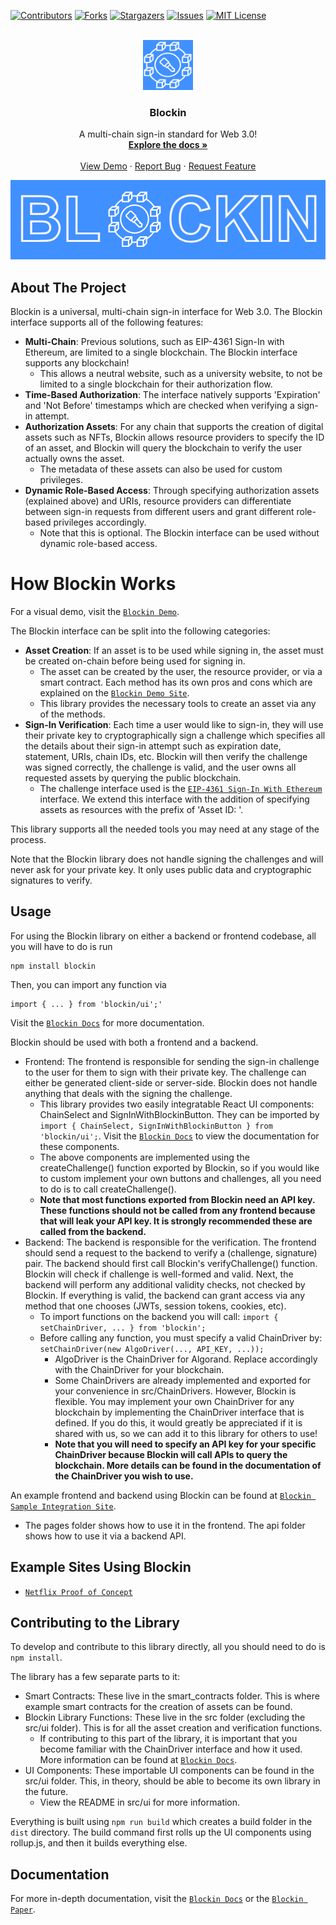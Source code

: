 <div id="top"></div>
<!--
*** Thanks for checking out the Best-README-Template. If you have a suggestion
*** that would make this better, please fork the repo and create a pull request
*** or simply open an issue with the tag "enhancement".
*** Don't forget to give the project a star!
*** Thanks again! Now go create something AMAZING! :D
-->



<!-- PROJECT SHIELDS -->
<!--
*** I'm using markdown "reference style" links for readability.
*** Reference links are enclosed in brackets [ ] instead of parentheses ( ).
*** See the bottom of this document for the declaration of the reference variables
*** for contributors-url, forks-url, etc. This is an optional, concise syntax you may use.
*** https://www.markdownguide.org/basic-syntax/#reference-style-links
-->
[![Contributors][contributors-shield]][contributors-url]
[![Forks][forks-shield]][forks-url]
[![Stargazers][stars-shield]][stars-url]
[![Issues][issues-shield]][issues-url]
[![MIT License][license-shield]][license-url]



<!-- PROJECT LOGO -->
<br />
<div align="center">
  <a href="https://github.com/othneildrew/Best-README-Template">
    <img src="images/blockinlogo.PNG" alt="Logo" width="80" height="80">
  </a>

  <h3 align="center">Blockin</h3>

  <p align="center">
    A multi-chain sign-in standard for Web 3.0!
    <br />
    <a href="https://github.com/othneildrew/Best-README-Template"><strong>Explore the docs »</strong></a>
    <br />
    <br />
    <a href="https://blockin.vercel.app/">View Demo</a>
    ·
    <a href="https://github.com/matt-davison/blockin/issues">Report Bug</a>
    ·
    <a href="https://github.com/matt-davison/blockin/issues">Request Feature</a>
  </p>
</div>

<img src="images/blockinbanner.PNG" />

<!-- ABOUT THE PROJECT -->
## About The Project




Blockin is a universal, multi-chain sign-in interface for Web 3.0. The Blockin interface supports all of the following features:

* **Multi-Chain**: Previous solutions, such as EIP-4361 Sign-In with Ethereum, are limited to a single blockchain. The Blockin interface supports any blockchain!
  * This allows a neutral website, such as a university website, to not be limited to a single blockchain for their authorization flow.
* **Time-Based Authorization**: The interface natively supports 'Expiration' and 'Not Before' timestamps which are checked when verifying a sign-in attempt.
* **Authorization Assets**: For any chain that supports the creation of digital assets such as NFTs, Blockin allows resource providers to specify the ID of an  asset, and Blockin will query the blockchain to verify the user actually owns the asset. 
  * The metadata of these assets can also be used for custom privileges.
* **Dynamic Role-Based Access**: Through specifying authorization assets (explained above) and URIs, resource providers can differentiate between sign-in requests from different users and grant different role-based privileges accordingly.
  * Note that this is optional. The Blockin interface can be used without dynamic role-based access.

# How Blockin Works
For a visual demo, visit the [`Blockin Demo`](https://blockin.vercel.app/).

The Blockin interface can be split into the following categories:
* **Asset Creation**: If an asset is to be used while signing in, the asset must be created on-chain before being used for signing in. 
  * The asset can be created by the user, the resource provider, or via a smart contract. Each method has its own pros and cons which are explained on the [`Blockin Demo Site`](https://blockin.vercel.app/).
  * This library provides the necessary tools to create an asset via any of the methods.
* **Sign-In Verification**: Each time a user would like to sign-in, they will use their private key to cryptographically sign a challenge which specifies all the details about their sign-in attempt such as expiration date, statement, URIs, chain IDs, etc. Blockin will then verify the challenge was signed correctly, the challenge is valid, and the user owns all requested assets by querying the public blockchain.
  * The challenge interface used is the [`EIP-4361 Sign-In With Ethereum`](https://eips.ethereum.org/EIPS/eip-4361) interface. We extend this interface with the addition of specifying assets as resources with the prefix of 'Asset ID: '.

This library supports all the needed tools you may need at any stage of the process. 

Note that the Blockin library does not handle signing the challenges and will never ask for your private key. It only uses public data and cryptographic signatures to verify.

<!-- USAGE EXAMPLES -->
## Usage

For using the Blockin library on either a backend or frontend codebase, all you will have to do is run 
```
npm install blockin
```

Then, you can import any function via 
```TSX
import { ... } from 'blockin/ui';'
```
Visit the [`Blockin Docs`](https://github.com/kking935/Blockin-Demo) for more documentation.

Blockin should be used with both a frontend and a backend. 
* Frontend: The frontend is responsible for sending the sign-in challenge to the user for them to sign with their private key. The challenge can either be generated client-side or server-side. Blockin does not handle anything that deals with the signing the challenge.
  * This library provides two easily integratable React UI components: ChainSelect and SignInWithBlockinButton. They can be imported by 
  ```import { ChainSelect, SignInWithBlockinButton } from 'blockin/ui';```. Visit the [`Blockin Docs`](https://github.com/kking935/Blockin-Demo) to view the documentation for these components.
  * The above components are implemented using the createChallenge() function exported by Blockin, so if you would like to custom implement your own buttons and challenges, all you need to do is to call createChallenge().
  * **Note that most functions exported from Blockin need an API key. These functions should not be called from any frontend because that will leak your API key. It is strongly recommended these are called from the backend.**
* Backend: The backend is responsible for the verification. The frontend should send a request to the backend to verify a (challenge, signature) pair. The backend should first call Blockin's verifyChallenge() function. Blockin will check if challenge is well-formed and valid. Next, the backend will perform any additional validity checks, not checked by Blockin. If everything is valid, the backend can grant access via any method that one chooses (JWTs, session tokens, cookies, etc).
  * To import functions on the backend you will call: ```import { setChainDriver, ... } from 'blockin';```
  * Before calling any function, you must specify a valid ChainDriver by: ```setChainDriver(new AlgoDriver(..., API_KEY, ...));```
    * AlgoDriver is the ChainDriver for Algorand. Replace accordingly with the ChainDriver for your blockchain.
    * Some ChainDrivers are already implemented and exported for your convenience in src/ChainDrivers. However, Blockin is flexible. You may implement your own ChainDriver for any blockchain by implementing the ChainDriver interface that is defined. If you do this, it would greatly be appreciated if it is shared with us, so we can add it to this library for others to use!
    * **Note that you will need to specify an API key for your specific ChainDriver because Blockin will call APIs to query the blockchain. More details can be found in the documentation of the ChainDriver you wish to use.**


An example frontend and backend using Blockin can be found at [`Blockin Sample Integration Site`](https://github.com/trevormil/Blockin-Sample-Integration). 
* The pages folder shows how to use it in the frontend. The api folder shows how to use it via a backend API.



## Example Sites Using Blockin
* [`Netflix Proof of Concept`](https://github.com/trevormil/Blockin-Sample-Integration)

## Contributing to the Library
To develop and contribute to this library directly, all you should need to do is ```npm install```. 

The library has a few separate parts to it:
* Smart Contracts: These live in the smart_contracts folder. This is where example smart contracts for the creation of assets can be found.
* Blockin Library Functions: These live in the src folder (excluding the src/ui folder). This is for all the asset creation and verification functions.
  * If contributing to this part of the library, it is important that you become familiar with the ChainDriver interface and how it used. More information can be found at [`Blockin Docs`](https://github.com/kking935/Blockin-Demo).
* UI Components: These importable UI components can be found in the src/ui folder. This, in theory, should be able to become its own library in the future.
  * View the README in src/ui for more information.


Everything is built using ```npm run build``` which creates a build folder in the ```dist``` directory. The build command first rolls up the UI components using rollup.js, and then it builds everything else.

## Documentation
For more in-depth documentation, visit the [`Blockin Docs`](https://github.com/kking935/Blockin-Demo) or the [`Blockin Paper`](https://github.com/kking935/Blockin-Demo).


<!-- MARKDOWN LINKS & IMAGES -->
<!-- https://www.markdownguide.org/basic-syntax/#reference-style-links -->
[contributors-shield]: https://img.shields.io/github/contributors/matt-davison/blockin.svg?style=for-the-badge
[contributors-url]: https://github.com/matt-davison/blockin/graphs/contributors
[forks-shield]: https://img.shields.io/github/forks/matt-davison/blockin.svg?style=for-the-badge
[forks-url]: https://github.com/othneildrew/Best-README-Template/network/members
[stars-shield]: https://img.shields.io/github/stars/matt-davison/blockin.svg?style=for-the-badge
[stars-url]: https://github.com/othneildrew/Best-README-Template/stargazers
[issues-shield]: https://img.shields.io/github/issues/matt-davison/blockin.svg?style=for-the-badge
[issues-url]: https://github.com/othneildrew/Best-README-Template/issues
[license-shield]: https://img.shields.io/github/license/matt-davison/blockin.svg?style=for-the-badge
[license-url]: https://github.com/othneildrew/Best-README-Template/blob/master/LICENSE.txt
[product-screenshot]: images/screenshot.png
